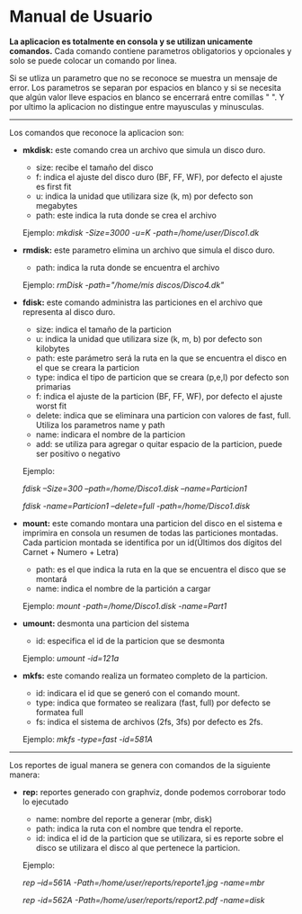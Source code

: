 # Manual de Usuario 

**La aplicacion es totalmente en consola y se utilizan unicamente comandos.** Cada comando contiene parametros obligatorios y opcionales y solo se puede colocar 
un comando por linea.

Si se utliza un parametro que no se reconoce se muestra un mensaje de error. Los parametros se separan por espacios en blanco y si se necesita que algún valor lleve espacios en blanco se encerrará entre
comillas " ".  Y por ultimo la aplicacion no distingue entre mayusculas y minusculas. 
- - -
Los comandos que reconoce la aplicacion son:

- **mkdisk:** este comando crea un archivo que simula un disco duro.
    - size: recibe el tamaño del disco
    - f: indica el ajuste del disco duro (BF, FF, WF), por defecto el ajuste es first fit
    - u: indica la unidad que utilizara size (k, m) por defecto son megabytes
    - path: este indica la ruta donde se crea el archivo
    
    Ejemplo: 
    *mkdisk -Size=3000 -u=K -path=/home/user/Disco1.dk*
    
- **rmdisk:** este parametro elimina un archivo que simula el disco duro.
    - path: indica la ruta donde se encuentra el archivo
    
    Ejemplo:
    *rmDisk -path="/home/mis discos/Disco4.dk"*
    
- **fdisk:** este comando administra las particiones en el archivo que representa al disco duro.
    - size: indica el tamaño de la particion
    - u: indica la unidad que utilizara size (k, m, b) por defecto son kilobytes
    - path: este parámetro será la ruta en la que se encuentra el disco en el que se creara la particion
    - type: indica el tipo de particion que se creara (p,e,l) por defecto son primarias
    - f: indica el ajuste de la particion (BF, FF, WF), por defecto el ajuste worst fit
    - delete: indica que se eliminara una particion con valores de fast, full. Utiliza los parametros name y path
    - name: indicara el nombre de la particion
    - add: se utiliza para agregar o quitar espacio de la particion, puede ser positivo o negativo
    
    Ejemplo: 
    
    *fdisk –Size=300 –path=/home/Disco1.disk –name=Particion1*
    
    *fdisk -name=Particion1 –delete=full -path=/home/Disco1.disk*
    
- **mount:** este comando montara una particion del disco en el sistema e imprimira en consola un resumen de todas las particiones montadas. 
Cada particion montada se identifica por un id(Últimos dos dígitos del Carnet + Numero + Letra) 

    - path: es el que indica la ruta en la que se encuentra el disco que se montará
    - name: indica el nombre de la partición a cargar
    
    Ejemplo:
    *mount -path=/home/Disco1.disk -name=Part1*
    
- **umount:** desmonta una particion del sistema 

    - id: especifica el id de la particion que se desmonta 
    
    Ejemplo:
    *umount -id=121a*
    
- **mkfs:** este comando realiza un formateo completo de la particion.

    - id: indicara el id que se generó con el comando mount.
    - type: indica que formateo se realizara (fast, full) por defecto se formatea full
    - fs: indica el sistema de archivos (2fs, 3fs) por defecto es 2fs.
    
    Ejemplo:
    *mkfs -type=fast -id=581A*
---
Los reportes de igual manera se genera con comandos de la siguiente manera:

- **rep:** reportes generado con graphviz, donde podemos corroborar todo lo ejecutado

    - name: nombre del reporte a generar (mbr, disk)
    - path: indica la ruta con el nombre que tendra el reporte.
    - id: indica el id de la particion que se utilizara, si es reporte sobre el disco se utilizara el disco al que pertenece la particion.
    
    Ejemplo:
    
    *rep –id=561A -Path=/home/user/reports/reporte1.jpg -name=mbr*
    
    *rep -id=562A -Path=/home/user/reports/report2.pdf -name=disk*
